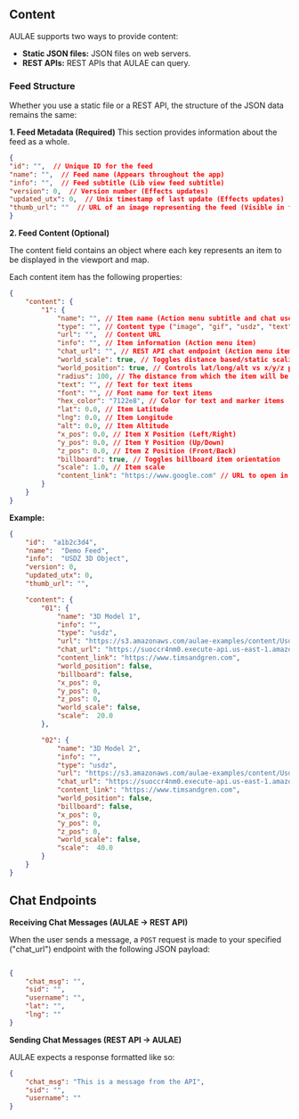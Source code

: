 
## Content

AULAE supports two ways to provide content:

* ****Static JSON files:**** JSON files on web servers.
* ****REST APIs:**** REST APIs that AULAE can query.

### Feed Structure

Whether you use a static file or a REST API, the structure of the JSON data remains the same:

****1. Feed Metadata (Required)****
This section provides information about the feed as a whole.

```json
{
"id": "",  // Unique ID for the feed
"name": "",  // Feed name (Appears throughout the app)
"info": "",  // Feed subtitle (Lib view feed subtitle)
"version": 0,  // Version number (Effects updates)
"updated_utx": 0,  // Unix timestamp of last update (Effects updates)
"thumb_url": ""  // URL of an image representing the feed (Visible in feed managemnt views, Optional)
}
```

****2. Feed Content (Optional)****

The content field contains an object where each key represents an item to be displayed in the viewport and map.

Each content item has the following properties:

```json
{
    "content": {
        "1": {
            "name": "", // Item name (Action menu subtitle and chat username)
            "type": "", // Content type ("image", "gif", "usdz", "text", "marker", "audio")
            "url": "",  // Content URL
            "info": "", // Item information (Action menu item)
            "chat_url": "", // REST API chat endpoint (Action menu item)
            "world_scale": true, // Toggles distance based/static scaling
            "world_position": true, // Controls lat/long/alt vs x/y/z positioning
            "radius": 100, // The distance from which the item will be visable in the viewport (Requires lat/long)
            "text": "", // Text for text items
            "font": "", // Font name for text items
            "hex_color": "7122e8", // Color for text and marker items
            "lat": 0.0, // Item Latitude
            "lng": 0.0, // Item Longitude
            "alt": 0.0, // Item Altitude
            "x_pos": 0.0, // Item X Position (Left/Right) 
            "y_pos": 0.0, // Item Y Position (Up/Down)
            "z_pos": 0.0, // Item Z Position (Front/Back)
            "billboard": true, // Toggles billboard item orientation
            "scale": 1.0, // Item scale
            "content_link": "https://www.google.com" // URL to open in a web browser (Action menu item)
        }
    }
}
```

****Example:****
```json
{
    "id":  "a1b2c3d4",
    "name":  "Demo Feed",
    "info":  "USDZ 3D Object",
    "version": 0,
    "updated_utx": 0,
    "thumb_url": "",

    "content": {
        "01": {
            "name": "3D Model 1",
            "info": "",
            "type": "usdz",
            "url": "https://s3.amazonaws.com/aulae-examples/content/Usdz/LogoCube.usdz",
            "chat_url": "https://suoccr4nm0.execute-api.us-east-1.amazonaws.com/dev",
            "content_link": "https://www.timsandgren.com",
            "world_position": false,
            "billboard": false,
            "x_pos": 0,
            "y_pos": 0,
            "z_pos": 0,
            "world_scale": false,
            "scale":  20.0
        },

        "02": {
            "name": "3D Model 2",
            "info": "",
            "type": "usdz",
            "url": "https://s3.amazonaws.com/aulae-examples/content/Usdz/LogoCube.usdz",
            "chat_url": "https://suoccr4nm0.execute-api.us-east-1.amazonaws.com/dev",
            "content_link": "https://www.timsandgren.com",
            "world_position": false,
            "billboard": false,
            "x_pos": 0,
            "y_pos": 0,
            "z_pos": 0,
            "world_scale": false,
            "scale":  40.0
        }
    }
}

```


## Chat Endpoints

****Receiving Chat Messages (AULAE -> REST API)****

When the user sends a message, a `POST` request is made to your specified ("chat_url") endpoint with the 
following JSON payload:
  
```json

{
    "chat_msg": "",
    "sid": "",
    "username": "",
    "lat": "",
    "lng": ""
}

```

****Sending Chat Messages (REST API -> AULAE)****

AULAE expects a response formatted like so:

```json
{
    "chat_msg": "This is a message from the API",
    "sid": "",
    "username": ""
}
```
